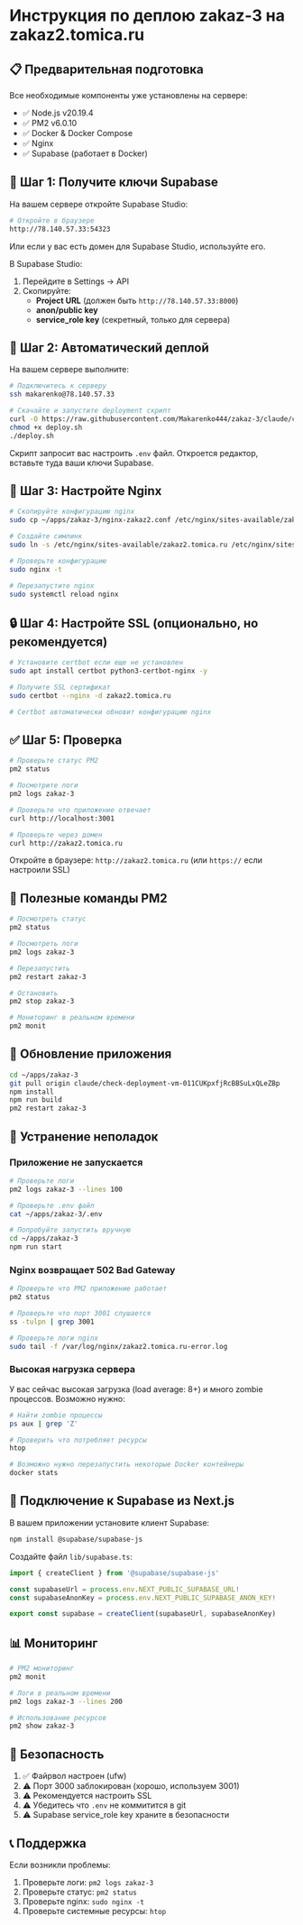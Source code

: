 # Инструкция по деплою zakaz-3 на zakaz2.tomica.ru

## 📋 Предварительная подготовка

Все необходимые компоненты уже установлены на сервере:
- ✅ Node.js v20.19.4
- ✅ PM2 v6.0.10
- ✅ Docker & Docker Compose
- ✅ Nginx
- ✅ Supabase (работает в Docker)

## 🔑 Шаг 1: Получите ключи Supabase

На вашем сервере откройте Supabase Studio:

```bash
# Откройте в браузере
http://78.140.57.33:54323
```

Или если у вас есть домен для Supabase Studio, используйте его.

В Supabase Studio:
1. Перейдите в Settings → API
2. Скопируйте:
   - **Project URL** (должен быть `http://78.140.57.33:8000`)
   - **anon/public key**
   - **service_role key** (секретный, только для сервера)

## 🚀 Шаг 2: Автоматический деплой

На вашем сервере выполните:

```bash
# Подключитесь к серверу
ssh makarenko@78.140.57.33

# Скачайте и запустите deployment скрипт
curl -O https://raw.githubusercontent.com/Makarenko444/zakaz-3/claude/check-deployment-vm-011CUKpxfjRcBBSuLxQLeZBp/deploy.sh
chmod +x deploy.sh
./deploy.sh
```

Скрипт запросит вас настроить `.env` файл. Откроется редактор, вставьте туда ваши ключи Supabase.

## 🔧 Шаг 3: Настройте Nginx

```bash
# Скопируйте конфигурацию nginx
sudo cp ~/apps/zakaz-3/nginx-zakaz2.conf /etc/nginx/sites-available/zakaz2.tomica.ru

# Создайте симлинк
sudo ln -s /etc/nginx/sites-available/zakaz2.tomica.ru /etc/nginx/sites-enabled/

# Проверьте конфигурацию
sudo nginx -t

# Перезапустите nginx
sudo systemctl reload nginx
```

## 🔒 Шаг 4: Настройте SSL (опционально, но рекомендуется)

```bash
# Установите certbot если еще не установлен
sudo apt install certbot python3-certbot-nginx -y

# Получите SSL сертификат
sudo certbot --nginx -d zakaz2.tomica.ru

# Certbot автоматически обновит конфигурацию nginx
```

## ✅ Шаг 5: Проверка

```bash
# Проверьте статус PM2
pm2 status

# Посмотрите логи
pm2 logs zakaz-3

# Проверьте что приложение отвечает
curl http://localhost:3001

# Проверьте через домен
curl http://zakaz2.tomica.ru
```

Откройте в браузере: `http://zakaz2.tomica.ru` (или `https://` если настроили SSL)

## 📝 Полезные команды PM2

```bash
# Посмотреть статус
pm2 status

# Посмотреть логи
pm2 logs zakaz-3

# Перезапустить
pm2 restart zakaz-3

# Остановить
pm2 stop zakaz-3

# Мониторинг в реальном времени
pm2 monit
```

## 🔄 Обновление приложения

```bash
cd ~/apps/zakaz-3
git pull origin claude/check-deployment-vm-011CUKpxfjRcBBSuLxQLeZBp
npm install
npm run build
pm2 restart zakaz-3
```

## 🐛 Устранение неполадок

### Приложение не запускается

```bash
# Проверьте логи
pm2 logs zakaz-3 --lines 100

# Проверьте .env файл
cat ~/apps/zakaz-3/.env

# Попробуйте запустить вручную
cd ~/apps/zakaz-3
npm run start
```

### Nginx возвращает 502 Bad Gateway

```bash
# Проверьте что PM2 приложение работает
pm2 status

# Проверьте что порт 3001 слушается
ss -tulpn | grep 3001

# Проверьте логи nginx
sudo tail -f /var/log/nginx/zakaz2.tomica.ru-error.log
```

### Высокая нагрузка сервера

У вас сейчас высокая загрузка (load average: 8+) и много zombie процессов. Возможно нужно:

```bash
# Найти zombie процессы
ps aux | grep 'Z'

# Проверить что потребляет ресурсы
htop

# Возможно нужно перезапустить некоторые Docker контейнеры
docker stats
```

## 🔗 Подключение к Supabase из Next.js

В вашем приложении установите клиент Supabase:

```bash
npm install @supabase/supabase-js
```

Создайте файл `lib/supabase.ts`:

```typescript
import { createClient } from '@supabase/supabase-js'

const supabaseUrl = process.env.NEXT_PUBLIC_SUPABASE_URL!
const supabaseAnonKey = process.env.NEXT_PUBLIC_SUPABASE_ANON_KEY!

export const supabase = createClient(supabaseUrl, supabaseAnonKey)
```

## 📊 Мониторинг

```bash
# PM2 мониторинг
pm2 monit

# Логи в реальном времени
pm2 logs zakaz-3 --lines 200

# Использование ресурсов
pm2 show zakaz-3
```

## 🔐 Безопасность

1. ✅ Файрвол настроен (ufw)
2. ⚠️ Порт 3000 заблокирован (хорошо, используем 3001)
3. ⚠️ Рекомендуется настроить SSL
4. ⚠️ Убедитесь что `.env` не коммитится в git
5. ⚠️ Supabase service_role key храните в безопасности

## 📞 Поддержка

Если возникли проблемы:
1. Проверьте логи: `pm2 logs zakaz-3`
2. Проверьте статус: `pm2 status`
3. Проверьте nginx: `sudo nginx -t`
4. Проверьте системные ресурсы: `htop`
